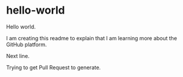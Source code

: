 # hello-world

Hello world.

I am creating this readme to explain that I am learning more about the GitHub platform.

Next line.

Trying to get Pull Request to generate.
